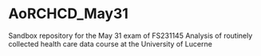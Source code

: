 # AoRCHCD_May31
Sandbox repository for the May 31 exam of FS231145 Analysis of routinely collected health care data course at the University of Lucerne
